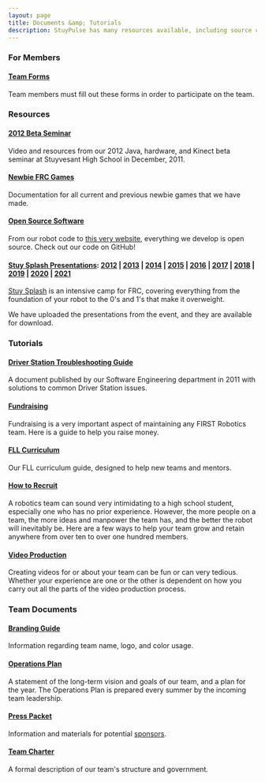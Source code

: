 ```yaml
---
layout: page
title: Documents &amp; Tutorials
description: StuyPulse has many resources available, including source code, documents, and tutorials on a variety of subjects.
---
```

### For Members

#### [Team Forms](/resources/forms/)

Team members must fill out these forms in order to participate on the team.

### Resources

#### [2012 Beta Seminar](/resources/2012betaseminar/)

Video and resources from our 2012 Java, hardware, and Kinect beta seminar at Stuyvesant High School in December, 2011.

#### [Newbie FRC Games](/resources/newbiegames/)

Documentation for all current and previous newbie games that we have made.

#### [Open Source Software](https://github.com/StuyPulse)

From our robot code to [this very website](/about/website/), everything we develop is open source. Check out our code on GitHub!

#### [Stuy Splash Presentations](/community/projects/stuysplash/): [2012](/resources/stuysplash2012/) | [2013](/resources/stuysplash2013/) | [2014](/resources/stuysplash2014/) | [2015](/resources/stuysplash2015) | [2016](/resources/stuysplash2016) | [2017](/resources/stuysplash2017) | [2018](/resources/stuysplash2018) | [2019](/resources/stuysplash2019) | [2020](/resources/stuysplash2020) | [2021](/resources/stuysplash2021)

[Stuy Splash](/community/projects/stuysplash/) is an intensive camp for FRC, covering everything from the foundation of your robot to the 0's and 1's that make it overweight.

We have uploaded the presentations from the event, and they are available for download.

### Tutorials

#### [Driver Station Troubleshooting Guide](/downloads/docs/694TroubleshootingGuide.pdf)

A document published by our Software Engineering department in 2011 with solutions to common Driver Station issues.

#### [Fundraising](/resources/tutorials/fundraising/)

Fundraising is a very important aspect of maintaining any FIRST Robotics team. Here is a guide to help you raise money.

#### [FLL Curriculum](/resources/tutorials/fll/)

Our FLL curriculum guide, designed to help new teams and mentors.

#### [How to Recruit](/resources/tutorials/recruitment/)

A robotics team can sound very intimidating to a high school student, especially one who has no prior experience. However, the more people on a team, the more ideas and manpower the team has, and the better the robot will inevitably be. Here are a few ways to help your team grow and retain anywhere from over ten to over one hundred members.

#### [Video Production](/resources/tutorials/videoproduction/)

Creating videos for or about your team can be fun or can very tedious. Whether your experience are one or the other is dependent on how you carry out all the parts of the video production process.

### Team Documents

#### [Branding Guide](/downloads/teamdocs/BrandingGuide2016-2017.pdf)

Information regarding team name, logo, and color usage.

#### [Operations Plan](/downloads/teamdocs/2016-2017OpsPlan.pdf)

A statement of the long-term vision and goals of our team, and a plan for the year. The Operations Plan is prepared every summer by the incoming team leadership.

#### [Press Packet](https://stuypulse.nyc3.cdn.digitaloceanspaces.com/site/sponsorships/2018SponsorshipPacket.pdf)

Information and materials for potential [sponsors](/sponsors/).

#### [Team Charter](https://charter.stuypulse.com)

A formal description of our team's structure and government.